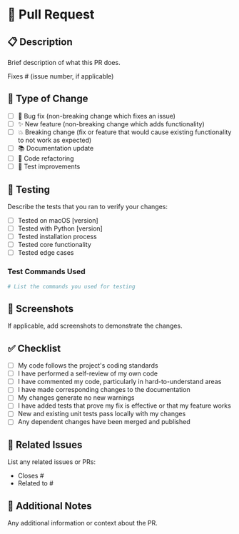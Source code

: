 # 🔄 Pull Request

## 📋 Description
Brief description of what this PR does.

Fixes # (issue number, if applicable)

## 🎯 Type of Change
- [ ] 🐛 Bug fix (non-breaking change which fixes an issue)
- [ ] ✨ New feature (non-breaking change which adds functionality)
- [ ] 💥 Breaking change (fix or feature that would cause existing functionality to not work as expected)
- [ ] 📚 Documentation update
- [ ] 🔧 Code refactoring
- [ ] 🧪 Test improvements

## 🧪 Testing
Describe the tests that you ran to verify your changes:

- [ ] Tested on macOS [version]
- [ ] Tested with Python [version]
- [ ] Tested installation process
- [ ] Tested core functionality
- [ ] Tested edge cases

### Test Commands Used
```bash
# List the commands you used for testing
```

## 📸 Screenshots
If applicable, add screenshots to demonstrate the changes.

## ✅ Checklist
- [ ] My code follows the project's coding standards
- [ ] I have performed a self-review of my own code
- [ ] I have commented my code, particularly in hard-to-understand areas
- [ ] I have made corresponding changes to the documentation
- [ ] My changes generate no new warnings
- [ ] I have added tests that prove my fix is effective or that my feature works
- [ ] New and existing unit tests pass locally with my changes
- [ ] Any dependent changes have been merged and published

## 🔗 Related Issues
List any related issues or PRs:
- Closes #
- Related to #

## 📝 Additional Notes
Any additional information or context about the PR.
